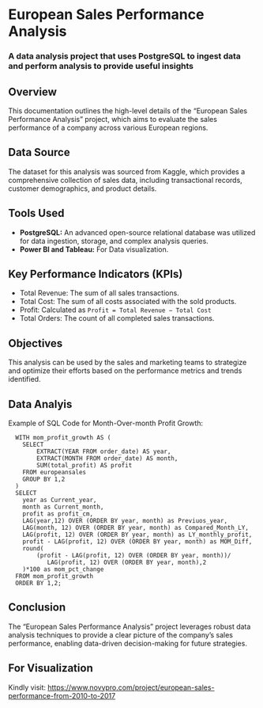 # European Sales Performance Analysis
### A data analysis project that uses PostgreSQL to ingest data and perform analysis to provide useful insights

## Overview
This documentation outlines the high-level details of the “European Sales Performance Analysis” project, which aims to evaluate the sales performance of a company across various European regions.

## Data Source
The dataset for this analysis was sourced from Kaggle, which provides a comprehensive collection of sales data, including transactional records, customer demographics, and product details.

## Tools Used
- **PostgreSQL:** An advanced open-source relational database was utilized for data ingestion, storage, and complex analysis queries.
- **Power BI and Tableau:** For Data visualization.

## Key Performance Indicators (KPIs)
* Total Revenue: The sum of all sales transactions.
* Total Cost: The sum of all costs associated with the sold products.
* Profit: Calculated as `Profit = Total Revenue − Total Cost`
* Total Orders: The count of all completed sales transactions.

## Objectives
This analysis can be used by the sales and marketing teams to strategize and optimize their efforts based on the performance metrics and trends identified.

## Data Analyis
Example of SQL Code for Month-Over-month Profit Growth:

```
  WITH mom_profit_growth AS (
  	SELECT
  		EXTRACT(YEAR FROM order_date) AS year,
  		EXTRACT(MONTH FROM order_date) AS month,
  		SUM(total_profit) AS profit
  	FROM europeansales
  	GROUP BY 1,2
  )
  SELECT
  	year as Current_year,
  	month as Current_month,
  	profit as profit_cm,
  	LAG(year,12) OVER (ORDER BY year, month) as Previuos_year,
  	LAG(month, 12) OVER (ORDER BY year, month) as Compared_Month_LY,
  	LAG(profit, 12) OVER (ORDER BY year, month) as LY_monthly_profit,
  	profit - LAG(profit, 12) OVER (ORDER BY year, month) as MOM_Diff,
  	round(
  		(profit - LAG(profit, 12) OVER (ORDER BY year, month))/
  		   LAG(profit, 12) OVER (ORDER BY year, month),2
  	)*100 as mom_pct_change
  FROM mom_profit_growth
  ORDER BY 1,2;
```

## Conclusion
The “European Sales Performance Analysis” project leverages robust data analysis techniques to provide a clear picture of the company’s sales performance, enabling data-driven decision-making for future strategies.

## For Visualization
Kindly visit: https://www.novypro.com/project/european-sales-performance-from-2010-to-2017
